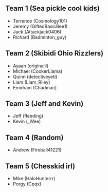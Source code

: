 ## Team 1 (Sea pickle cool kids)
- Terrence (Cosmology101)
- Jeremy (GiftedBasicBee1)
- Jack (Attackjack0406)
- Richard (Badminton_guy)

## Team 2 (Skibidi Ohio Rizzlers)
- Ayaan (originalil)
- Michael (CookerLlama)
- Quinn (detectiveyeti)
- Liam (Liam_Riley)
- Emirham (Chadman)

## Team 3 (Jeff and Kevin)
- Jeff (fleeding)
- Kevin (_Wee)

## Team 4 (Random)
- Andrew (Fireball41221)

## Team 5 (Chesskid irl)
- Mike (HaloHunterrr)
- Porgy (Cpqx)







